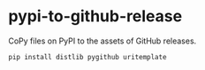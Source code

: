 # pypi-to-github-release

CoPy files on PyPI to the assets of GitHub releases.

```
pip install distlib pygithub uritemplate
```
